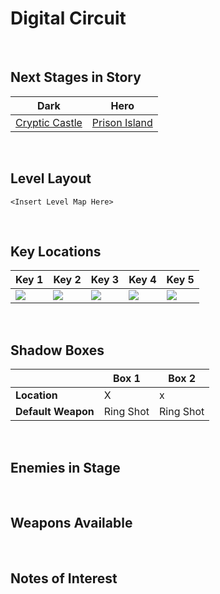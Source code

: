# Digital Circuit

<br />

## Next Stages in Story
|Dark|Hero|
|--|--|
|[Cryptic Castle](../CrypticCastle)|[Prison Island](../PrisonIsland)|

<br />

## Level Layout
```
<Insert Level Map Here>
```

<br />

## Key Locations
|Key 1|Key 2|Key 3|Key 4|Key 5|
|--|--|--|--|--|
|[ ![](../../img/DigitalCircuit/DigitalCircuit-Key1.png) ](../../img/DigitalCircuit/DigitalCircuit-Key1.png)|[ ![](../../img/DigitalCircuit/DigitalCircuit-Key2.png) ](../../img/DigitalCircuit/DigitalCircuit-Key2.png)|[ ![](../../img/DigitalCircuit/DigitalCircuit-Key3.png) ](../../img/DigitalCircuit/DigitalCircuit-Key3.png)|[ ![](../../img/DigitalCircuit/DigitalCircuit-Key4.png) ](../../img/DigitalCircuit/DigitalCircuit-Key4.png)|[ ![](../../img/DigitalCircuit/DigitalCircuit-Key5.png) ](../../img/DigitalCircuit/DigitalCircuit-Key5.png)|

<br />

## Shadow Boxes
| |Box 1|Box 2|
|-|-|-|
|__Location__|X|x
|__Default Weapon__|Ring Shot|Ring Shot|

<br />

## Enemies in Stage

<br />

## Weapons Available

<br />

## Notes of Interest

<br />